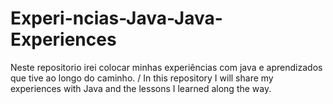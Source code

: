 # Experi-ncias-Java-Java-Experiences
Neste repositorio irei colocar minhas experiências com java e aprendizados que tive ao longo do caminho. /  In this repository I will share my experiences with Java and the lessons I learned along the way.
